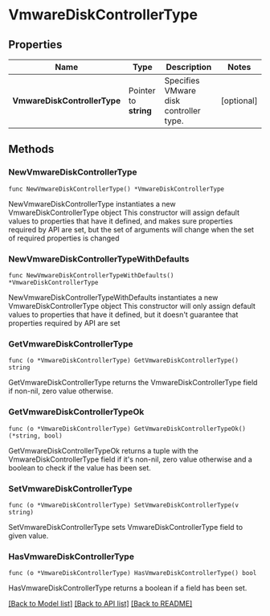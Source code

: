 # VmwareDiskControllerType

## Properties

Name | Type | Description | Notes
------------ | ------------- | ------------- | -------------
**VmwareDiskControllerType** | Pointer to **string** | Specifies VMware disk controller type. | [optional] 

## Methods

### NewVmwareDiskControllerType

`func NewVmwareDiskControllerType() *VmwareDiskControllerType`

NewVmwareDiskControllerType instantiates a new VmwareDiskControllerType object
This constructor will assign default values to properties that have it defined,
and makes sure properties required by API are set, but the set of arguments
will change when the set of required properties is changed

### NewVmwareDiskControllerTypeWithDefaults

`func NewVmwareDiskControllerTypeWithDefaults() *VmwareDiskControllerType`

NewVmwareDiskControllerTypeWithDefaults instantiates a new VmwareDiskControllerType object
This constructor will only assign default values to properties that have it defined,
but it doesn't guarantee that properties required by API are set

### GetVmwareDiskControllerType

`func (o *VmwareDiskControllerType) GetVmwareDiskControllerType() string`

GetVmwareDiskControllerType returns the VmwareDiskControllerType field if non-nil, zero value otherwise.

### GetVmwareDiskControllerTypeOk

`func (o *VmwareDiskControllerType) GetVmwareDiskControllerTypeOk() (*string, bool)`

GetVmwareDiskControllerTypeOk returns a tuple with the VmwareDiskControllerType field if it's non-nil, zero value otherwise
and a boolean to check if the value has been set.

### SetVmwareDiskControllerType

`func (o *VmwareDiskControllerType) SetVmwareDiskControllerType(v string)`

SetVmwareDiskControllerType sets VmwareDiskControllerType field to given value.

### HasVmwareDiskControllerType

`func (o *VmwareDiskControllerType) HasVmwareDiskControllerType() bool`

HasVmwareDiskControllerType returns a boolean if a field has been set.


[[Back to Model list]](../README.md#documentation-for-models) [[Back to API list]](../README.md#documentation-for-api-endpoints) [[Back to README]](../README.md)


